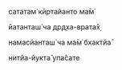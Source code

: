 сататам̇ кӣртайанто ма̄м̇

йатанташ́ ча др̣д̣ха-врата̄х̣

намасйанташ́ ча ма̄м̇ бхактйа̄

нитйа-йукта̄ упа̄сате